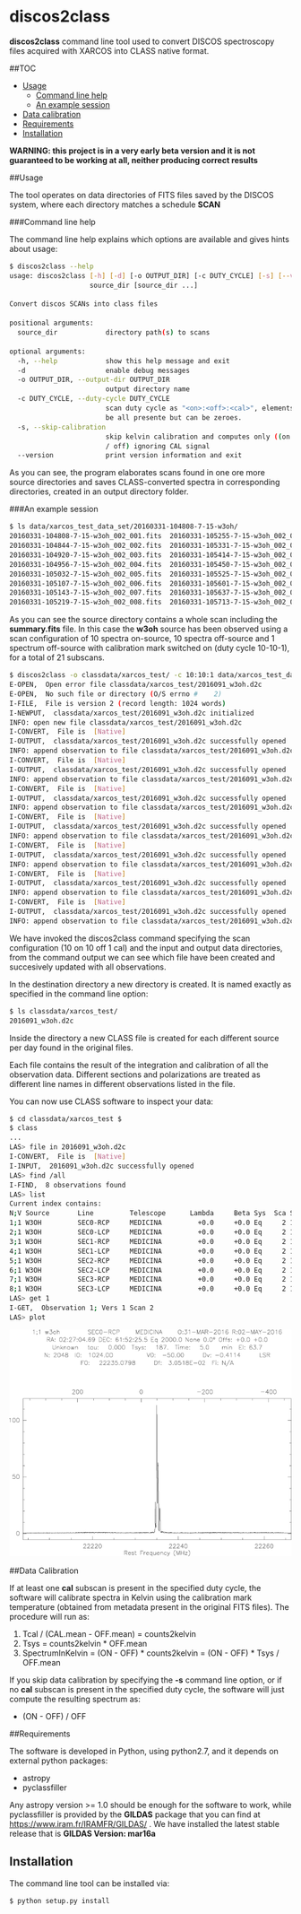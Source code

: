 # discos2class

**discos2class** command line tool used to 
convert DISCOS spectroscopy files acquired with XARCOS into CLASS native format.

##TOC

* [Usage](#usage)
  - [Command line help](#command-line-help)
  - [An example session](#an-example-session)
* [Data calibration](#data-calibration)
* [Requirements](#requirements)
* [Installation](#installation)


**WARNING: this project is in a very early beta version and it is not 
guaranteed to be working at all, neither producing correct results**

##Usage

The tool operates on data directories of FITS files saved by the DISCOS system,
where each directory matches a schedule **SCAN**

###Command line help

The command line help explains which options are available and gives hints about
usage:


```bash
$ discos2class --help
usage: discos2class [-h] [-d] [-o OUTPUT_DIR] [-c DUTY_CYCLE] [-s] [--version]
                    source_dir [source_dir ...]

Convert discos SCANs into class files

positional arguments:
  source_dir            directory path(s) to scans

optional arguments:
  -h, --help            show this help message and exit
  -d                    enable debug messages
  -o OUTPUT_DIR, --output-dir OUTPUT_DIR
                        output directory name
  -c DUTY_CYCLE, --duty-cycle DUTY_CYCLE
                        scan duty cycle as "<on>:<off>:<cal>", elements must
                        be all presente but can be zeroes.
  -s, --skip-calibration
                        skip kelvin calibration and computes only ((on - off)
                        / off) ignoring CAL signal
  --version             print version information and exit

```

As you can see, the program elaborates scans found in one ore more source 
directories and saves CLASS-converted spectra in corresponding directories, 
created in an output directory folder. 

###An example session

```bash
$ ls data/xarcos_test_data_set/20160331-104808-7-15-w3oh/
20160331-104808-7-15-w3oh_002_001.fits  20160331-105255-7-15-w3oh_002_009.fits  20160331-105749-7-15-w3oh_002_017.fits
20160331-104844-7-15-w3oh_002_002.fits  20160331-105331-7-15-w3oh_002_010.fits  20160331-105825-7-15-w3oh_002_018.fits
20160331-104920-7-15-w3oh_002_003.fits  20160331-105414-7-15-w3oh_002_011.fits  20160331-105900-7-15-w3oh_002_019.fits
20160331-104956-7-15-w3oh_002_004.fits  20160331-105450-7-15-w3oh_002_012.fits  20160331-105936-7-15-w3oh_002_020.fits
20160331-105032-7-15-w3oh_002_005.fits  20160331-105525-7-15-w3oh_002_013.fits  20160331-110012-7-15-w3oh_002_021.fits
20160331-105107-7-15-w3oh_002_006.fits  20160331-105601-7-15-w3oh_002_014.fits  summary.fits
20160331-105143-7-15-w3oh_002_007.fits  20160331-105637-7-15-w3oh_002_015.fits
20160331-105219-7-15-w3oh_002_008.fits  20160331-105713-7-15-w3oh_002_016.fits
```

As you can see the source directory contains a whole scan including the 
**summary.fits** file. In this case the **w3oh** source has been observed using a
scan configuration of 10 spectra on-source, 10 spectra off-source and 1 spectrum 
off-source with calibration mark switched on (duty cycle 10-10-1), for a total of 21 subscans.

```bash
$ discos2class -o classdata/xarcos_test/ -c 10:10:1 data/xarcos_test_data_set/20160331-104808-7-15-w3oh
E-OPEN,  Open error file classdata/xarcos_test/2016091_w3oh.d2c
E-OPEN,  No such file or directory (O/S errno #    2)
I-FILE,  File is version 2 (record length: 1024 words)
I-NEWPUT,  classdata/xarcos_test/2016091_w3oh.d2c initialized
INFO: open new file classdata/xarcos_test/2016091_w3oh.d2c
I-CONVERT,  File is  [Native]
I-OUTPUT,  classdata/xarcos_test/2016091_w3oh.d2c successfully opened
INFO: append observation to file classdata/xarcos_test/2016091_w3oh.d2c
I-CONVERT,  File is  [Native]
I-OUTPUT,  classdata/xarcos_test/2016091_w3oh.d2c successfully opened
INFO: append observation to file classdata/xarcos_test/2016091_w3oh.d2c
I-CONVERT,  File is  [Native]
I-OUTPUT,  classdata/xarcos_test/2016091_w3oh.d2c successfully opened
INFO: append observation to file classdata/xarcos_test/2016091_w3oh.d2c
I-CONVERT,  File is  [Native]
I-OUTPUT,  classdata/xarcos_test/2016091_w3oh.d2c successfully opened
INFO: append observation to file classdata/xarcos_test/2016091_w3oh.d2c
I-CONVERT,  File is  [Native]
I-OUTPUT,  classdata/xarcos_test/2016091_w3oh.d2c successfully opened
INFO: append observation to file classdata/xarcos_test/2016091_w3oh.d2c
I-CONVERT,  File is  [Native]
I-OUTPUT,  classdata/xarcos_test/2016091_w3oh.d2c successfully opened
INFO: append observation to file classdata/xarcos_test/2016091_w3oh.d2c
I-CONVERT,  File is  [Native]
I-OUTPUT,  classdata/xarcos_test/2016091_w3oh.d2c successfully opened
INFO: append observation to file classdata/xarcos_test/2016091_w3oh.d2c

```

We have invoked the discos2class command specifying the scan configuration (10 on 10 off 1 cal)
and the input and output data directories, from the command output we can see
which file have been created and succesively updated with all observations.

In the destination directory a new directory is created. It is named exactly as 
specified in the command line option:

```bash
$ ls classdata/xarcos_test/
2016091_w3oh.d2c
```

Inside the directory a new CLASS file is created for each different source per 
day found in the original files.

Each file contains the result of the integration and calibration of all the observation
data. Different sections and polarizations are treated as different line names
in different observations listed in the file.

You can now use CLASS software to inspect your data: 

```bash
$ cd classdata/xarcos_test $
$ class
...
LAS> file in 2016091_w3oh.d2c
I-CONVERT,  File is  [Native]
I-INPUT,  2016091_w3oh.d2c successfully opened
LAS> find /all
I-FIND,  8 observations found
LAS> list
Current index contains:
N;V Source       Line         Telescope      Lambda     Beta Sys  Sca Sub
1;1 W3OH         SEC0-RCP     MEDICINA         +0.0     +0.0 Eq     2 1
2;1 W3OH         SEC0-LCP     MEDICINA         +0.0     +0.0 Eq     2 1
3;1 W3OH         SEC1-RCP     MEDICINA         +0.0     +0.0 Eq     2 1
4;1 W3OH         SEC1-LCP     MEDICINA         +0.0     +0.0 Eq     2 1
5;1 W3OH         SEC2-RCP     MEDICINA         +0.0     +0.0 Eq     2 1
6;1 W3OH         SEC2-LCP     MEDICINA         +0.0     +0.0 Eq     2 1
7;1 W3OH         SEC3-RCP     MEDICINA         +0.0     +0.0 Eq     2 1
8;1 W3OH         SEC3-LCP     MEDICINA         +0.0     +0.0 Eq     2 1
LAS> get 1
I-GET,  Observation 1; Vers 1 Scan 2
LAS> plot
```
![Class screenshot](class_screenshot.png?raw=true "Class Screenshot")


##Data Calibration

If at least one **cal** subscan is present in the specified duty cycle, the software
will calibrate spectra in Kelvin using the calibration mark temperature (obtained
from metadata present in the original FITS files). The procedure will run as:

1. Tcal / (CAL.mean - OFF.mean) = counts2kelvin
2. Tsys = counts2kelvin * OFF.mean
3. SpectrumInKelvin = (ON - OFF) * counts2kelvin = (ON - OFF) * Tsys / OFF.mean

If you skip data calibration by specifying the **-s** command line option, or if
no **cal** subscan is present in the specified duty cycle, the software will just
compute the resulting spectrum as:
 
* (ON - OFF) / OFF

##Requirements

The software is developed in Python, using python2.7, and it depends on  
external python packages:

* astropy
* pyclassfiller

Any astropy version >= 1.0 should be enough for the software to work, while 
pyclassfiller is provided by the **GILDAS** package that you can find at 
https://www.iram.fr/IRAMFR/GILDAS/ . We have installed the latest stable release 
that is **GILDAS Version: mar16a**

## Installation

The command line tool can be installed via:

```bash
$ python setup.py install
```



 
